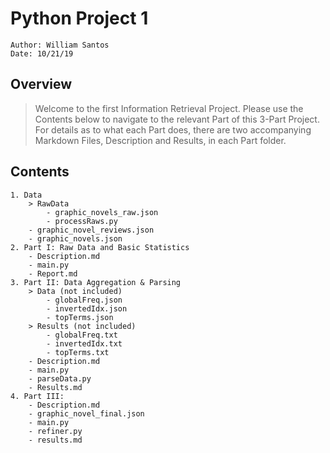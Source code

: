# Python Project 1

    Author: William Santos
    Date: 10/21/19

## Overview

> Welcome to the first Information Retrieval Project. Please use the Contents below to navigate to the relevant Part of this 3-Part Project. For details as to what each Part does, there are two accompanying Markdown Files, Description and Results, in each Part folder.

## Contents

    1. Data
        > RawData
            - graphic_novels_raw.json
            - processRaws.py
        - graphic_novel_reviews.json
        - graphic_novels.json 
    2. Part I: Raw Data and Basic Statistics
        - Description.md
        - main.py
        - Report.md
    3. Part II: Data Aggregation & Parsing
        > Data (not included)
            - globalFreq.json
            - invertedIdx.json
            - topTerms.json
        > Results (not included)
            - globalFreq.txt
            - invertedIdx.txt
            - topTerms.txt
        - Description.md
        - main.py
        - parseData.py
        - Results.md
    4. Part III:
        - Description.md
        - graphic_novel_final.json
        - main.py
        - refiner.py
        - results.md
